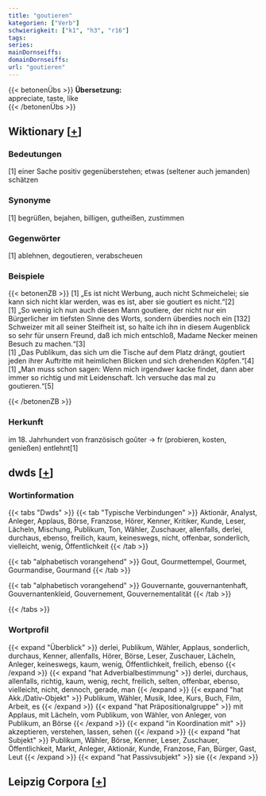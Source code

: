 ```yaml
---
title: "goutieren"
kategorien: ["Verb"]
schwierigkeit: ["k1", "h3", "r16"]
tags:
series:
mainDornseiffs:
domainDornseiffs:
url: "goutieren"
---
```


{{< betonenÜbs >}}
**Übersetzung:**  
appreciate, taste, like  
{{< /betonenÜbs >}}

## Wiktionary [[+](https://de.wiktionary.org/wiki/goutieren)]

### Bedeutungen
[1] einer Sache positiv gegenüberstehen; etwas (seltener auch jemanden) schätzen  

### Synonyme
[1] begrüßen, bejahen, billigen, gutheißen, zustimmen  

### Gegenwörter
[1] ablehnen, degoutieren, verabscheuen  

### Beispiele
{{< betonenZB >}}
[1] „Es ist nicht Werbung, auch nicht Schmeichelei; sie kann sich nicht klar werden, was es ist, aber sie goutiert es nicht.“[2]  
[1]  „So wenig ich nun auch diesen Mann goutiere, der nicht nur ein Bürgerlicher im tiefsten Sinne des Worts, sondern überdies noch ein [132] Schweizer mit all seiner Steifheit ist, so halte ich ihn in diesem Augenblick so sehr für unsern Freund, daß ich mich entschloß, Madame Necker meinen Besuch zu machen.“[3]  
[1] „Das Publikum, das sich um die Tische auf dem Platz drängt, goutiert jeden ihrer Auftritte mit heimlichen Blicken und sich drehenden Köpfen.“[4]  
[1] „Man muss schon sagen: Wenn mich irgendwer kacke findet, dann aber immer so richtig und mit Leidenschaft. Ich versuche das mal zu goutieren.“[5]  

{{< /betonenZB >}}
### Herkunft
im 18. Jahrhundert von französisch goûter → fr (probieren, kosten, genießen) entlehnt[1]  



## dwds [[+](https://www.dwds.de/wb/goutieren)]

### Wortinformation
{{< tabs "Dwds" >}}
{{< tab "Typische Verbindungen" >}}
Aktionär, Analyst, Anleger, Applaus, Börse, Franzose, Hörer, Kenner, Kritiker, Kunde, Leser, Lächeln, Mischung, Publikum, Ton, Wähler, Zuschauer, allenfalls, derlei, durchaus, ebenso, freilich, kaum, keineswegs, nicht, offenbar, sonderlich, vielleicht, wenig, Öffentlichkeit
{{< /tab >}}

{{< tab "alphabetisch vorangehend" >}}
Gout, Gourmettempel, Gourmet, Gourmandise, Gourmand
{{< /tab >}}

{{< tab "alphabetisch vorangehend" >}}
Gouvernante, gouvernantenhaft, Gouvernantenkleid, Gouvernement, Gouvernementalität
{{< /tab >}}

{{< /tabs >}}

### Wortprofil
{{< expand "Überblick" >}} derlei, Publikum, Wähler, Applaus, sonderlich, durchaus, Kenner, allenfalls, Hörer, Börse, Leser, Zuschauer, Lächeln, Anleger, keineswegs, kaum, wenig, Öffentlichkeit, freilich, ebenso {{< /expand >}}
{{< expand "hat Adverbialbestimmung" >}} derlei, durchaus, allenfalls, richtig, kaum, wenig, recht, freilich, selten, offenbar, ebenso, vielleicht, nicht, dennoch, gerade, man {{< /expand >}}
{{< expand "hat Akk./Dativ-Objekt" >}} Publikum, Wähler, Musik, Idee, Kurs, Buch, Film, Arbeit, es {{< /expand >}}
{{< expand "hat Präpositionalgruppe" >}} mit Applaus, mit Lächeln, vom Publikum, von Wähler, von Anleger, von Publikum, an Börse {{< /expand >}}
{{< expand "in Koordination mit" >}} akzeptieren, verstehen, lassen, sehen {{< /expand >}}
{{< expand "hat Subjekt" >}} Publikum, Wähler, Börse, Kenner, Leser, Zuschauer, Öffentlichkeit, Markt, Anleger, Aktionär, Kunde, Franzose, Fan, Bürger, Gast, Leut {{< /expand >}}
{{< expand "hat Passivsubjekt" >}} sie {{< /expand >}}

## Leipzig Corpora [[+](https://corpora.uni-leipzig.de/en/res?word=goutieren&corpusId=deu_newscrawl-public_2018)]

